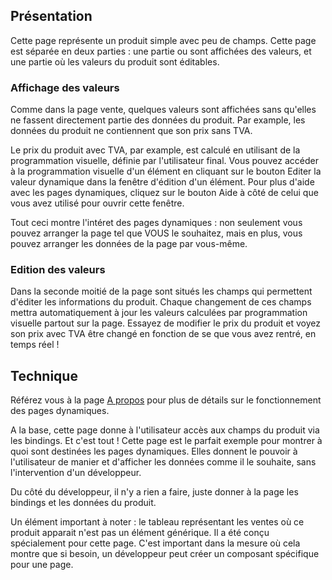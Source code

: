 ## Présentation

Cette page représente un produit simple avec peu de champs.
Cette page est séparée en deux parties : une partie ou sont affichées des valeurs, et une partie où les valeurs du produit sont éditables.

### Affichage des valeurs

Comme dans la page vente, quelques valeurs sont affichées sans qu'elles ne fassent directement partie des données du produit. Par example, les données du produit ne contiennent que son prix sans TVA.

Le prix du produit avec TVA, par example, est calculé en utilisant de la programmation visuelle, définie par l'utilisateur final.
Vous pouvez accéder à la programmation visuelle d'un élément en cliquant sur le bouton <strap-button frozen>Editer la valeur dynamique</strap-button> dans la fenêtre d'édition d'un élément.
Pour plus d'aide avec les pages dynamiques, cliquez sur le bouton <strap-button frozen>Aide</strap-button> à côté de celui que vous avez utilisé pour ouvrir cette fenêtre.

Tout ceci montre l'intéret des pages dynamiques : non seulement vous pouvez arranger la page tel que VOUS le souhaitez, mais en plus, vous pouvez arranger les données de la page par vous-même.

### Edition des valeurs

Dans la seconde moitié de la page sont situés les champs qui permettent d'éditer les informations du produit.
Chaque changement de ces champs mettra automatiquement à jour les valeurs calculées par programmation visuelle partout sur la page.
Essayez de modifier le prix du produit et voyez son prix avec TVA être changé en fonction de se que vous avez rentré, en temps réel !

## Technique

Référez vous à la page [A propos](/about) pour plus de détails sur le fonctionnement des pages dynamiques.

A la base, cette page donne à l'utilisateur accès aux champs du produit via les bindings. Et c'est tout !
Cette page est le parfait exemple pour montrer à quoi sont destinées les pages dynamiques. Elles donnent le pouvoir à l'utilisateur de manier et d'afficher les données comme il le souhaite, sans l'intervention d'un développeur.

Du côté du développeur, il n'y a rien a faire, juste donner à la page les bindings et les données du produit.

Un élément important à noter : le tableau représentant les ventes où ce produit apparait n'est pas un élément générique. Il a été conçu spécialement pour cette page. C'est important dans la mesure où cela montre que si besoin, un développeur peut créer un composant spécifique pour une page.